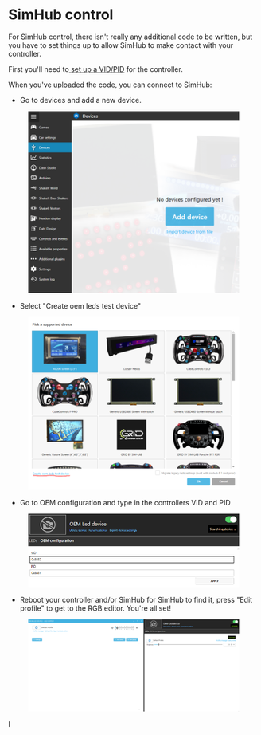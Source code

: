 # SimHub control

For SimHub control, there isn't really any additional code to be written, but you have to set things up to allow SimHub to make contact with your controller.&#x20;

First you'll need to[ set up a VID/PID](../../../4.-advanced-features/naming-the-controller.md) for the controller.

When you've [uploaded](../../upload.md) the code, you can connect to SimHub:

* Go to devices and add a new device.

<figure><img src="../../../.gitbook/assets/image (15) (1) (1) (1).png" alt=""><figcaption></figcaption></figure>

* Select "Create oem leds test device"

<figure><img src="../../../.gitbook/assets/image (14) (1) (1) (1) (1).png" alt=""><figcaption></figcaption></figure>

* Go to OEM configuration and type in the controllers VID and PID&#x20;

<figure><img src="../../../.gitbook/assets/image (12) (1) (1) (1).png" alt=""><figcaption></figcaption></figure>

* Reboot your controller and/or SimHub for SimHub to find it, press "Edit profile" to get to the RGB editor. You're all set!

<figure><img src="../../../.gitbook/assets/image (4) (4) (1).png" alt=""><figcaption></figcaption></figure>

l
